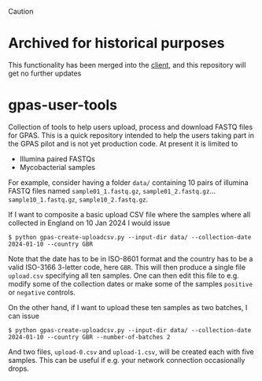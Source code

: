> [!CAUTION]  
> # Archived for historical purposes
> This functionality has been merged into the [client](https://github.com/EIT-Pathogena/client), and this repository will get no further updates







# gpas-user-tools
Collection of tools to help users upload, process and download FASTQ files for GPAS. This is a quick repository intended to help the users taking part in the GPAS pilot and is not yet production code. At present it is limited to
* Illumina paired FASTQs
* Mycobacterial samples

For example, consider having a folder `data/` containing 10 pairs of illumina FASTQ files named `sample01_1.fastq.gz`, `sample01_2.fastq.gz`... `sample10_1.fastq.gz`, `sample10_2.fastq.gz`.

If I want to composite a basic upload CSV file where the samples where all collected in England on 10 Jan 2024 I would issue

```
$ python gpas-create-uploadcsv.py --input-dir data/ --collection-date 2024-01-10 --country GBR
```

Note that the date has to be in ISO-8601 format and the country has to be a valid ISO-3166 3-letter code, here `GBR`. This will then produce a single file `upload.csv` specifying all ten samples. One can then edit this file to e.g. modify some of the collection dates or make some of the samples `positive` or `negative` controls.

On the other hand, if I want to upload these ten samples as two batches, I can issue

```
$ python gpas-create-uploadcsv.py --input-dir data/ --collection-date 2024-01-10 --country GBR --number-of-batches 2
```

And two files, `upload-0.csv` and `upload-1.csv`, will be created each with five samples. This can be useful if e.g. your network connection occasionally drops.


